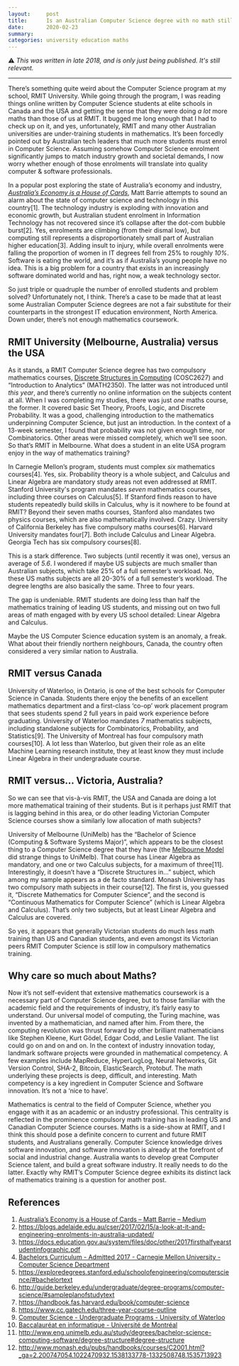 ```yaml
---
layout:     post
title:      Is an Australian Computer Science degree with no math still a Computer Science degree? 
date:       2020-02-23
summary:    
categories: university education maths
---
```


⚠️ *This was written in late 2018, and is only just being published. It's still relevant.*

---
There’s something quite weird about the Computer Science program at my school, RMIT University. While going through the program, I was reading things online written by Computer Science students at elite schools in Canada and the USA and getting the sense that they were doing *a lot* more maths than those of us at RMIT. It bugged me long enough that I had to check up on it, and yes, unfortunately, RMIT and many other Australian universities are under-training students in mathematics. It’s been forcedly pointed out by Australian tech leaders that much more students must enrol in Computer Science. Assuming somehow Computer Science enrolment significantly jumps to match industry growth and societal demands, I now worry whether enough of those enrolments will translate into quality computer & software professionals.

In a popular post exploring the state of Australia’s economy and industry, [*Australia’s Economy is a House of Cards*](https://medium.com/@matt_11659/matt-barrie-australias-economy-is-a-house-of-cards-6877adb3fb2f), Matt Barrie attempts to sound an alarm about the state of computer science and technology in this country[1]. The technology industry is exploding with innovation and economic growth, but Australian student enrolment in Information Technology has not recovered since it’s collapse after the dot-com bubble burst[2]. Yes, enrolments are climbing (from their dismal low), but computing still represents a disproportionately small part of Australian higher education[3]. Adding insult to injury, while overall enrolments were falling the proportion of women in IT degrees fell from 25% to roughly *10%*. Software is eating the world, and it’s as if Australia’s young people have no idea. This is a big problem for a country that exists in an increasingly software dominated world and has, right now, a weak technology sector. 

So just triple or quadruple the number of enrolled students and problem solved? Unfortunately not, I think. There’s a case to be made that at least some Australian Computer Science degrees are not a fair substitute for their counterparts in the strongest IT education environment, North America. Down under, there’s not enough mathematics coursework. 

## RMIT University (Melbourne, Australia) versus the USA
As it stands, a RMIT Computer Science degree has two compulsory mathematics courses, [Discrete Structures in Computing](http://www1.rmit.edu.au/courses/049804) (COSC2627) and “Introduction to Analytics” (MATH2350). The latter was not introduced until *this year*, and there’s currently no online information on the subjects content at all. When I was completing my studies, there was just *one* maths course, the former. It covered basic Set Theory, Proofs, Logic, and Discrete Probability. It was a good, challenging introduction to the mathematics underpinning Computer Science, but just an introduction. In the context of a 13-week semester, I found that probability was not given enough time, nor Combinatorics. Other areas were missed completely, which we’ll see soon. So that’s RMIT in Melbourne. What does a student in an elite USA program enjoy in the way of mathematics training? 

In Carnegie Mellon’s program, students must complex *six* mathematics courses[4]. Yes, six. Probability theory is a whole subject, and Calculus and Linear Algebra are mandatory study areas not even addressed at RMIT. Stanford University's program mandates *seven* mathematics courses, including three courses on Calculus[5]. If Stanford finds reason to have students repeatedly build skills in Calculus, why is it nowhere to be found at RMIT? Beyond their seven maths courses, Stanford also mandates two physics courses, which are also mathematically involved. Crazy. University of California Berkeley has five compulsory maths courses[6]. Harvard University mandates four[7]. Both include Calculus and Linear Algebra. Georgia Tech has six compulsory courses[8]. 

This is a stark difference. Two subjects (until recently it was one), versus an average of *5.6*. I wondered if maybe US subjects are much smaller than Australian subjects, which take 25% of a full semester’s workload. No, these US maths subjects are all 20-30% of a full semester’s workload. The degree lengths are also basically the same. Three to four years.

The gap is undeniable. RMIT students are doing less than half the mathematics training of leading US students, and missing out on two full areas of math engaged with by every US school detailed: Linear Algebra and Calculus. 

Maybe the US Computer Science education system is an anomaly, a freak. What about their friendly northern neighbours, Canada, the country often considered a very similar nation to Australia.

## RMIT versus Canada
University of Waterloo, in Ontario, is one of the best schools for Computer Science in Canada. Students there enjoy the benefits of an excellent mathematics department and a first-class ‘co-op’ work placement program that sees students spend 2 full years in paid work experience before graduating. University of Waterloo mandates *7* mathematics subjects, including standalone subjects for Combinatorics, Probability, and Statistics[9]. The University of Montreal has four compulsory math courses[10]. A lot less than Waterloo, but given their role as an elite Machine Learning research institute, they at least know they must include Linear Algebra in their undergraduate course. 

## RMIT versus… Victoria, Australia?
So we can see that vis-à-vis RMIT, the USA and Canada are doing a lot more mathematical training of their students. But is it perhaps just RMIT that is lagging behind in this area, or do other leading Victorian Computer Science courses show a similarly low allocation of math subjects?

University of Melbourne (UniMelb) has the “Bachelor of Science (Computing & Software Systems Major)”, which appears to be the closest thing to a Computer Science degree that they have (the [Melbourne Model](https://en.wikipedia.org/wiki/Melbourne_Model) did strange things to UniMelb). 
That course has Linear Algebra as mandatory, and one or two Calculus subjects, for a maximum of three[11]. Interestingly, it doesn’t have a “Discrete Structures in…” subject, which among my sample appears as a de facto standard.
Monash University has two compulsory math subjects in their course[12]. The first is, you guessed it, “Discrete Mathematics for Computer Science”, and the second is “Continuous Mathematics for Computer Science” (which is Linear Algebra and Calculus).
That’s only two subjects, but at least Linear Algebra and Calculus are covered. 

So yes, it appears that generally Victorian students do much less math training than US and Canadian students, and even amongst its Victorian peers RMIT Computer Science is *still* low in compulsory mathematics training.

## Why care so much about Maths?
Now it’s not self-evident that extensive mathematics coursework is a necessary part of Computer Science degree, but to those familiar with the academic field and the requirements of industry, it’s fairly easy to understand. Our universal model of computing, the Turing machine, was invented by a mathematician, and named after him. From there, the computing revolution was thrust forward by other brilliant mathematicians like Stephen Kleene, Kurt Gödel, Edgar Codd, and Leslie Valiant. The list could go on and on and on. In the context of industry innovation today, landmark software projects were grounded in mathematical competency. A few examples include MapReduce, HyperLogLog, Neural Networks, Git Version Control, SHA-2, Bitcoin, ElasticSearch, Protobuf. The math underlying these projects is deep, difficult, and interesting. Math competency is a key ingredient in Computer Science and Software innovation. It’s not a ‘nice to have’. 

Mathematics is central to the field of Computer Science, whether you engage with it as an academic or an industry professional. This centrality is reflected in the prominence compulsory math training has in leading US and Canadian Computer Science courses. Maths is a side-show at RMIT, and I think this should pose a definite concern to current and future RMIT students, and Australians generally. Computer Science knowledge drives software innovation, and software innovation is already at the forefront of social and industrial change.  Australia wants to develop great Computer Science talent, and build a great software industry. It really needs to do the latter. Exactly why RMIT’s Computer Science degree exhibits its distinct lack of mathematics training is a question for another post. 

## References 
1. [Australia’s Economy is a House of Cards – Matt Barrie – Medium](https://medium.com/@matt_11659/matt-barrie-australias-economy-is-a-house-of-cards-6877adb3fb2f)
2. https://blogs.adelaide.edu.au/cser/2017/02/15/a-look-at-it-and-engineering-enrolments-in-australia-updated/
3. https://docs.education.gov.au/system/files/doc/other/2017firsthalfyearstudentinfographic.pdf
4. [Bachelors Curriculum - Admitted 2017 - Carnegie Mellon University - Computer Science Department](https://csd.cs.cmu.edu/academic/undergraduate/bachelors-curriculum-admitted-2017)
5. https://exploredegrees.stanford.edu/schoolofengineering/computerscience/#bachelortext
6. http://guide.berkeley.edu/undergraduate/degree-programs/computer-science/#sampleplanofstudytext
7. https://handbook.fas.harvard.edu/book/computer-science
8. https://www.cc.gatech.edu/three-year-course-outline
9. [Computer Science - Undergraduate Programs - University of Waterloo](https://uwaterloo.ca/future-students/programs/computer-science)
10. [Baccalauréat en informatique - Université de Montréal](https://admission.umontreal.ca/programmes/baccalaureat-en-informatique/structure-du-programme/)
11. http://www.eng.unimelb.edu.au/study/degrees/bachelor-science-computing-software/degree-structure#degree-structure
12. http://www.monash.edu/pubs/handbooks/courses/C2001.html?_ga=2.200747054.1022470932.1538133778-1332508748.1535713923